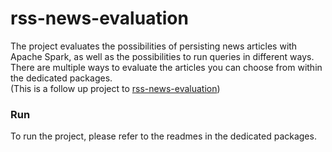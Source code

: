 # rss-news-evaluation
  
The project evaluates the possibilities of persisting news articles with Apache Spark, as well as the possibilities to run queries in different ways.  
There are multiple ways to evaluate the articles you can choose from within the dedicated packages.  
(This is a follow up project to [rss-news-evaluation](https://github.com/MaxManthey/rss-news-persistence))
  
### Run
  
To run the project, please refer to the readmes in the dedicated packages.

